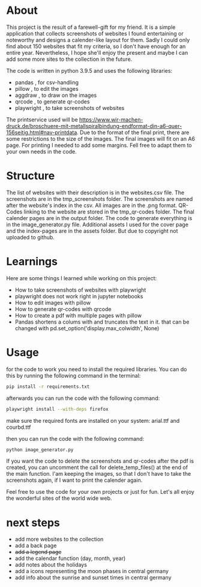# About
This project is the result of a farewell-gift for my friend. It is a simple application that collects screenshots of websites I found entertaining or noteworthy and designs a calender-like layout for them. Sadly I could only find about 150 websites that fit my criteria, so I don't have enough for an entire year. Nevertheless, I hope she'll enjoy the present and maybe I can add some more sites to the collection in the future.

The code is written in python 3.9.5 and uses the following libraries:
- pandas , for csv-handling
- pillow , to edit the images
- aggdraw , to draw on the images
- qrcode , to generate qr-codes
- playwright , to take screenshots of websites

The printservice used will be https://www.wir-machen-druck.de/broschuere-mit-metallspiralbindung-endformat-din-a6-quer-156seitig.html#nav-printdata. Due to the format of the final print, there are some restrictions to the size of the images. The final images will fit on an A6 page. For printing I needed to add some margins. Fell free to adapt them to your own needs in the code.

# Structure
The list of websites with their description is in the websites.csv file. The screenshots are in the tmp_screenshots folder. The screenshots are named after the website's index in the csv. All images are in the .png format.
QR-Codes linking to the website are stored in the tmp_qr-codes folder.
The final calender pages are in the output folder.
The code to generate everything is in the image_generator.py file.
Additional assets I used for the cover page and the index-pages are in the assets folder. But due to copyright not uploaded to github.

# Learnings
Here are some things I learned while working on this project:
- How to take screenshots of websites with playwright
- playwright does not work right in jupyter notebooks
- How to edit images with pillow
- How to generate qr-codes with qrcode
- How to create a pdf with multiple pages with pillow
- Pandas shortens a colums with and truncates the text in it. that can be changed with pd.set_option('display.max_colwidth', None)

# Usage
for the code to work you need to install the required libraries. You can do this by running the following command in the terminal:
```bash
pip install -r requirements.txt
```
afterwards you can run the code with the following command:
```bash
playwright install --with-deps firefox
```

make sure the required fonts are installed on your system: arial.ttf and courbd.ttf

then you can run the code with the following command:
```bash
python image_generator.py
```

If you want the code to delete the screenshots and qr-codes after the pdf is created, you can uncomment the call for delete_temp_files() at the end of the main function. I'am keeping the images, so that I don't have to take the screenshots again, if I want to print the calender again.

Feel free to use the code for your own projects or just for fun. Let's all enjoy the wonderful sites of the world wide web.

# next steps
- add more websites to the collection
- add a back page
- ~~add a legend page~~
- add the calendar function (day, month, year)
- add notes about the holidays
- add a icons representing the moon phases in central germany
- add info about the sunrise and sunset times in central germany
